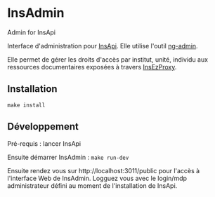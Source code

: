 # InsAdmin
Admin for InsApi

Interface d'administration pour [InsApi](https://github.com/InsermBiblio/InsApi).
Elle utilise l'outil [ng-admin](https://github.com/marmelab/ng-admin).

Elle permet de gérer les droits d'accès par institut, unité, individu aux ressources documentaires exposées à travers [InsEzProxy](https://github.com/InsermBiblio/InsEzProxy).

## Installation

```
make install
```

## Développement

Pré-requis : lancer InsApi

Ensuite démarrer InsAdmin : `make run-dev`

Ensuite rendez vous sur http://localhost:3011/public pour l'accès à l'interface Web de InsAdmin.
Logguez vous avec le login/mdp administrateur défini au moment de l'installation de InsApi.
